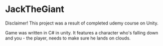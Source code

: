 # JackTheGiant

Disclaimer!
This project was a result of completed udemy course on Unity.

Game was written in C# in unity. It features a character who's falling down and you - the player, needs to make sure he lands on clouds.
